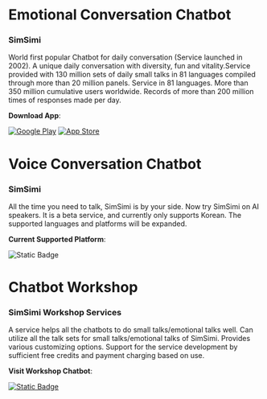 # Emotional Conversation Chatbot
### SimSimi
World first popular Chatbot for daily conversation (Service launched in 2002). A unique daily conversation with diversity, fun and vitality.Service provided with 130 million sets of daily small talks in 81 languages compiled through more than 20 million panels. Service in 81 languages. More than 350 million cumulative users worldwide. Records of more than 200 million times of responses made per day.

**Download App**:

[![Google Play](https://img.shields.io/badge/Get%20it%20on-Google%20Play-green?logo=GooglePlay)](https://play.google.com/store/apps/details?id=com.ismaker.android.simsimi) [![App Store](https://img.shields.io/badge/Download%20on%20the-App%20Store-blue?logo=AppStore)](https://apps.apple.com/app/simsimi/id375239755)
# Voice Conversation Chatbot
### SimSimi
All the time you need to talk, SimSimi is by your side. Now try SimSimi on AI speakers. It is a beta service, and currently only supports Korean. The supported languages and platforms will be expanded.

**Current Supported Platform**:

![Static Badge](https://img.shields.io/badge/Assistant%20support%20in%20the-Clova-aliu?logo=Naver&color=%2303C75A)
# Chatbot Workshop
### SimSimi Workshop Services
A service helps all the chatbots to do small talks/emotional talks well. Can utilize all the talk sets for small talks/emotional talks of SimSimi. Provides various customizing options. Support for the service development by sufficient free credits and payment charging based on use.


**Visit Workshop Chatbot**:

[![Static Badge](https://img.shields.io/badge/Workshop%20in%20the-SimSimi-purple?logo=LiveChat&logoColor=0474EA&color=%230474EA)](https://workshop.simsimi.com/en) 
